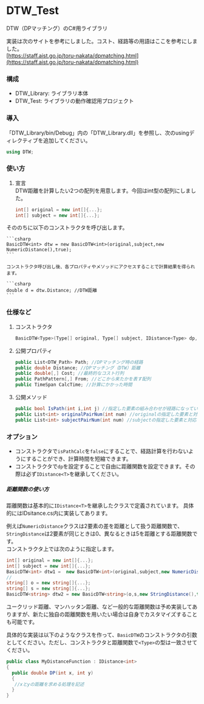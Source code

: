 # DTW_Test
DTW（DPマッチング）のC#用ライブラリ

実装は次のサイトを参考にしました。コスト、経路等の用語はここを参考にしました。  
[https://staff.aist.go.jp/toru-nakata/dpmatching.html](https://staff.aist.go.jp/toru-nakata/dpmatching.html)

### 構成

* DTW_Library: ライブラリ本体
* DTW_Test: ライブラリの動作確認用プロジェクト

### 導入
「DTW_Library/bin/Debug」内の「DTW_Library.dll」を参照し、次のusingディレクティブを追加してください。
```csharp
using DTW;
```

### 使い方

1. 宣言  
  DTW距離を計算したい2つの配列を用意します。今回はint型の配列にしました。

    ```csharp
    int[] original = new int[]{...};
    int[] subject = new int[]{...};
    ```

  そののちに以下のコンストラクタを呼び出します。

    ```csharp
    BasicDTW<int> dtw = new BasicDTW<int>(original,subject,new NumericDistance(),true);
    ```
    
    コンストラクタ呼び出し後、各プロパティやメソッドにアクセスすることで計算結果を得られます。
    
    ```csharp
    double d = dtw.Distance; //DTW距離
    ```



### 仕様など
1. コンストラクタ
    
    ```csharp
    BasicDTW<Type>(Type[] original, Type[] subject, IDistance<Type> dp, bool isPathCalc);
    ```
2. 公開プロパティ

   ```csharp
   public List<DTW_Path> Path; //DPマッチング時の経路
   public double Distance; //DPマッチング（DTW）距離
   public double[,] Cost; //最終的なコスト行列
   public PathPattern[,] From; //どこから来たかを表す配列
   public TimeSpan CalcTime; //計算にかかった時間
   ```
   
3. 公開メソッド

    ```csharp
    public bool IsPath(int i,int j) //指定した要素の組み合わせが経路になっているかどうか
    public List<int> originalPairNum(int num) //originalの指定した要素と対応している要素番号をリスト形式で返すメソッド
    public List<int> subjectPairNum(int num) //subjectの指定した要素と対応している要素番号をリスト形式で返すメソッド
    ```
    
### オプション

* コンストラクタで`isPathCalc`を`false`にすることで、経路計算を行わないようにすることができ、計算時間を短縮できます。
* コンストラクタで`dp`を設定することで自由に距離関数を設定できます。その際は必ず`IDistance<T>`を継承してください。

##### 距離関数の使い方

距離関数は基本的に`IDistance<T>`を継承したクラスで定義されています。
具体的にはIDsitance.cs内に実装してあります。

例えば`NumericDistance`クラスは2要素の差を距離として扱う距離関数で、`StringDistance`は2要素が同じときは0、異なるときは5を距離とする距離関数です。  
コンストラクタ上では次のように指定します。

   ```csharp
   int[] original = new int[]{...};
   int[] subject = new int[]{...};
   BasicDTW<int> dtw1 =  new BasicDTW<int>(original,subject,new NumericDistance(),true); 
   //
   string[] o = new string[]{...};
   string[] s = new string[]{...};
   BasicDTW<string> dtw2 = new BasicDTW<string>(o,s,new StringDistance(),true);
   ```
ユークリッド距離、マンハッタン距離、など一般的な距離関数は予め実装してありますが、新たに独自の距離関数を用いたい場合は自身でカスタマイズすることも可能です。

具体的な実装は以下のようなクラスを作って、`BasicDTW`のコンストラクタの引数としてください。ただし、コンストラクタと距離関数で`<Type>`の型は一致させてください。

   ```csharp
   public class MyDistanceFunction : IDistance<int>
   {
     public double DP(int x, int y)
     {
      //xとyの距離を求める処理を記述
     }
   }
   ```
